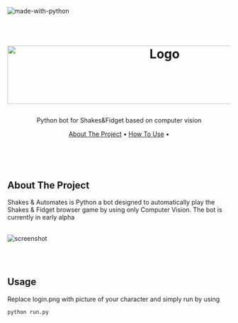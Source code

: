 ![made-with-python](https://img.shields.io/badge/Made%20with-Python3-brightgreen)

<!-- LOGO -->
<br />
<h1>
<p align="center">
  <img src="https://raw.githubusercontent.com/Evolusin/shakes_bot/main/project/Shakes_gif.gif" alt="Logo" width="694" height="132">
  <br />
</h1>
<p align="center">
    Python bot for Shakes&Fidget based on computer vision
    <br />
    </p>
</p>
<p align="center">
  <a href="#about-the-project">About The Project</a> •
  <a href="#usage">How To Use</a> •
  <!-- <a href="#examples">Examples</a> •
  <a href="examples.md">More Examples</a> -->
</p>  
<br/>
<br/>
<br/>

## About The Project

Shakes & Automates is Python a bot designed to automatically play the Shakes & Fidget browser game by using only Computer Vision. The bot is currently in early alpha
<br/><br/>
<p align="center">
  
![screenshot](project/Animation.gif)
</p>        
<br/><br/>

## Usage

Replace login.png with picture of your character and simply run by using
```py
python run.py
```
